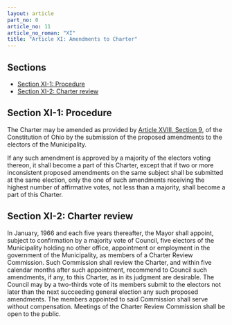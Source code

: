 ```yaml
---
layout: article
part_no: 0
article_no: 11
article_no_roman: "XI"
title: "Article XI: Amendments to Charter"
---
```


## Sections

* [Section XI-1: Procedure](#section-xi-1-procedure)
* [Section XI-2: Charter review](#section-xi-2-charter-review)

## Section XI-1: Procedure

The Charter may be amended as provided by [Article XVIII, Section 9][OC 18.9],
of the Constitution of Ohio by the submission of the proposed amendments to the
electors of the Municipality.

If any such amendment is approved by a majority of the electors voting thereon,
it shall become a part of this Charter, except that if two or more inconsistent
proposed amendments on the same subject shall be submitted at the same election,
only the one of such amendments receiving the highest number of affirmative
votes, not less than a majority, shall become a part of this Charter.

## Section XI-2: Charter review

In January, 1966 and each five years thereafter, the Mayor shall appoint,
subject to confirmation by a majority vote of Council, five electors of the
Municipality holding no other office, appointment or employment in the
government of the Municipality, as members of a Charter Review Commission. Such
Commission shall review the Charter, and within five calendar months after such
appointment, recommend to Council such amendments, if any, to this Charter, as
in its judgment are desirable. The Council may by a two-thirds vote of its
members submit to the electors not later than the next succeeding general
election any such proposed amendments. The members appointed to said Commission
shall serve without compensation. Meetings of the Charter Review Commission
shall be open to the public.

[OC 18.9]:<https://codes.ohio.gov/ohio-constitution/section-18.9>
